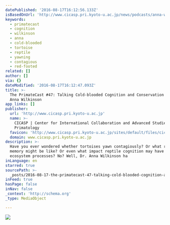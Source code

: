```yaml
---
datePublished: '2016-08-17T16:12:56.133Z'
isBasedOnUrl: 'http://www.cicasp.pri.kyoto-u.ac.jp/news/podcasts/anna-wilkinson'
keywords:
  - primatecast
  - cognition
  - wilkinson
  - anna
  - cold-blooded
  - tortoise
  - reptile
  - yawning
  - contagious
  - red-footed
related: []
author: []
via: {}
dateModified: '2016-08-17T16:12:47.093Z'
title: >-
  The PrimateCast #47: Talking Cold-blooded Cognition and Conservation with Dr.
  Anna Wilkinson
app_links: []
publisher:
  url: 'http://www.cicasp.pri.kyoto-u.ac.jp'
  name: >-
    CICASP | Center for International Collaboration and Advanced Studies in
    Primatology
  favicon: 'http://www.cicasp.pri.kyoto-u.ac.jp/sites/default/files/cicasp_favicon.ico'
  domain: www.cicasp.pri.kyoto-u.ac.jp
description: >-
  Have you ever wondered whether tortoises yawn contagiously? Or what reptile
  memory might be like? Or even what impact reptile cognition may have on
  ecosystem processes? No? Well, Dr. Anna Wilkinson ha
inLanguage: en
starred: true
sourcePath: >-
  _posts/2016-08-17-the-primatecast-47-talking-cold-blooded-cognition-and-cons.md
inFeed: true
hasPage: false
inNav: false
_context: 'http://schema.org'
_type: MediaObject

---
```

![](https://the-grid-user-content.s3-us-west-2.amazonaws.com/2a1f193a-ffbf-41aa-8570-0ba4595f7eb0.jpg)